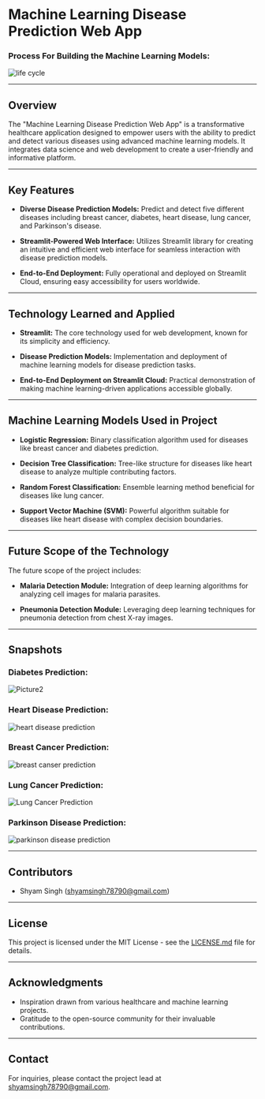 # Machine Learning Disease Prediction Web App

### Process For Building the Machine Learning Models:
![life cycle](https://github.com/Shyam165/The-Machine-Learning-Disease-Prediction-Web-App/assets/111563134/e67719c8-ac69-4409-8cca-c1b215d3ba36)

---

## Overview

The "Machine Learning Disease Prediction Web App" is a transformative healthcare application designed to empower users with the ability to predict and detect various diseases using advanced machine learning models. It integrates data science and web development to create a user-friendly and informative platform.

---

## Key Features

- **Diverse Disease Prediction Models:** Predict and detect five different diseases including breast cancer, diabetes, heart disease, lung cancer, and Parkinson's disease.
  
- **Streamlit-Powered Web Interface:** Utilizes Streamlit library for creating an intuitive and efficient web interface for seamless interaction with disease prediction models.
  
- **End-to-End Deployment:** Fully operational and deployed on Streamlit Cloud, ensuring easy accessibility for users worldwide.

---

## Technology Learned and Applied

- **Streamlit:** The core technology used for web development, known for its simplicity and efficiency.
  
- **Disease Prediction Models:** Implementation and deployment of machine learning models for disease prediction tasks.
  
- **End-to-End Deployment on Streamlit Cloud:** Practical demonstration of making machine learning-driven applications accessible globally.

---

## Machine Learning Models Used in Project

- **Logistic Regression:** Binary classification algorithm used for diseases like breast cancer and diabetes prediction.

- **Decision Tree Classification:** Tree-like structure for diseases like heart disease to analyze multiple contributing factors.

- **Random Forest Classification:** Ensemble learning method beneficial for diseases like lung cancer.

- **Support Vector Machine (SVM):** Powerful algorithm suitable for diseases like heart disease with complex decision boundaries.

---

## Future Scope of the Technology

The future scope of the project includes:

- **Malaria Detection Module:** Integration of deep learning algorithms for analyzing cell images for malaria parasites.
  
- **Pneumonia Detection Module:** Leveraging deep learning techniques for pneumonia detection from chest X-ray images.

---

## Snapshots

### Diabetes Prediction:
![Picture2](https://github.com/Shyam165/The-Machine-Learning-Disease-Prediction-Web-App/assets/111563134/d55b74f1-532d-4b7b-9d87-0e4179168896)

### Heart Disease Prediction:
![heart disease prediction](https://github.com/Shyam165/The-Machine-Learning-Disease-Prediction-Web-App/assets/111563134/38911617-be89-4f78-8491-846c02a5540a)

### Breast Cancer Prediction:
![breast canser prediction](https://github.com/Shyam165/The-Machine-Learning-Disease-Prediction-Web-App/assets/111563134/f2046339-9361-467e-a089-18c0e3ac97a6)

### Lung Cancer Prediction:
![Lung Cancer Prediction](https://github.com/Shyam165/The-Machine-Learning-Disease-Prediction-Web-App/assets/111563134/a2bbd2fd-d85c-4ffd-a029-771b25417b91)

### Parkinson Disease Prediction:
![parkinson disease prediction](https://github.com/Shyam165/The-Machine-Learning-Disease-Prediction-Web-App/assets/111563134/73e4da8e-a748-463f-8643-395bdcef6ff6)


---

## Contributors

- Shyam Singh (shyamsingh78790@gmail.com)


---

## License

This project is licensed under the MIT License - see the [LICENSE.md](LICENSE.md) file for details.

---

## Acknowledgments

- Inspiration drawn from various healthcare and machine learning projects.
- Gratitude to the open-source community for their invaluable contributions.

---

## Contact

For inquiries, please contact the project lead at shyamsingh78790@gmail.com.


